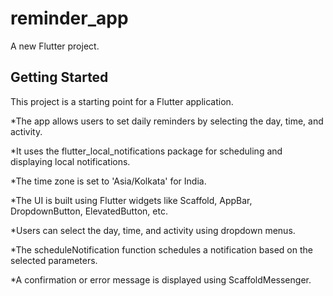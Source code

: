 # reminder_app

A new Flutter project.

## Getting Started

This project is a starting point for a Flutter application.

*The app allows users to set daily reminders by selecting the day, time, and activity.

*It uses the flutter_local_notifications package for scheduling and displaying local notifications.

*The time zone is set to 'Asia/Kolkata' for India.

*The UI is built using Flutter widgets like Scaffold, AppBar, DropdownButton, ElevatedButton, etc.

*Users can select the day, time, and activity using dropdown menus.

*The scheduleNotification function schedules a notification based on the selected parameters.

*A confirmation or error message is displayed using ScaffoldMessenger.